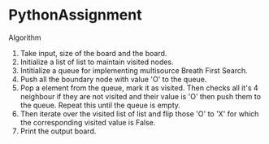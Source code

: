 # PythonAssignment

Algorithm

1. Take input, size of the board and the board.
2. Initialize a list of list to maintain visited nodes.
3. Intitialize a queue for implementing multisource Breath First Search.
4. Push all the boundary node with value 'O' to the queue.
5. Pop a element from the queue, mark it as visited. Then checks all it's 4 neighbour if they are not visited and their value is 'O' then push them to the queue. Repeat this until the queue is empty.
6. Then iterate over the visited list of list and flip those 'O' to 'X' for which the corresponding visited value is False. 
7. Print the output board.